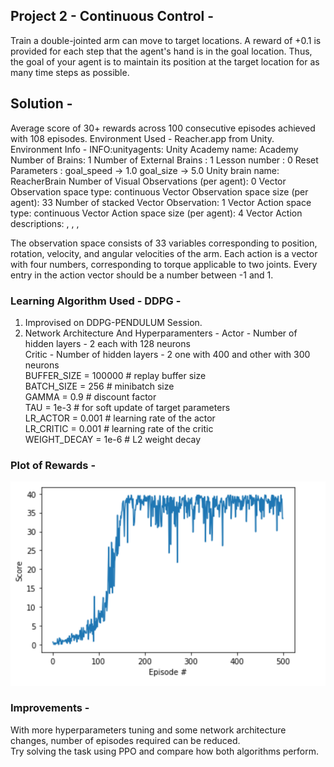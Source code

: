 
## Project 2 - Continuous Control - 
Train a double-jointed arm can move to target locations. A reward of +0.1 is provided for each step that the agent's hand is in the goal location. Thus, the goal of your agent is to maintain its position at the target location for as many time steps as possible.
## Solution - 
Average score of 30+ rewards across 100 consecutive episodes achieved with 108 episodes.
Environment Used - Reacher.app from Unity.
Environment Info - 
INFO:unityagents:
Unity Academy name: Academy
        Number of Brains: 1
        Number of External Brains : 1
        Lesson number : 0
        Reset Parameters :
		goal_speed -> 1.0
		goal_size -> 5.0
Unity brain name: ReacherBrain
        Number of Visual Observations (per agent): 0
        Vector Observation space type: continuous
        Vector Observation space size (per agent): 33
        Number of stacked Vector Observation: 1
        Vector Action space type: continuous
        Vector Action space size (per agent): 4
        Vector Action descriptions: , , , 
        
The observation space consists of 33 variables corresponding to position, rotation, velocity, and angular velocities of the arm. Each action is a vector with four numbers, corresponding to torque applicable to two joints. Every entry in the action vector should be a number between -1 and 1.

### Learning Algorithm Used - DDPG - 
1) Improvised on DDPG-PENDULUM Session. 
2) Network Architecture And Hyperparamenters - 
    Actor - Number of hidden layers - 2 each with 128 neurons <br>
    Critic - Number of hidden layers - 2 one with 400 and other with 300 neurons <br>
    BUFFER_SIZE = 100000            # replay buffer size <br>
    BATCH_SIZE = 256                # minibatch size <br>
    GAMMA = 0.9                     # discount factor <br>
    TAU = 1e-3                      # for soft update of target parameters <br>
    LR_ACTOR = 0.001                # learning rate of the actor <br>
    LR_CRITIC = 0.001               # learning rate of the critic <br>
    WEIGHT_DECAY = 1e-6              # L2 weight decay <br>

### Plot of Rewards - 

![Rewards](images/cc.png "Rewards")


### Improvements - 
With more hyperparameters tuning and some network architecture changes, number of episodes required can be reduced.<br>
Try solving the task using PPO and compare how both algorithms perform.
